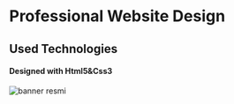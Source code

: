 <h1> Professional Website Design   </h1>

<h2>Used Technologies</h2>

<h4>Designed with Html5&Css3</h4>

![banner resmi](Shendesign.gif)